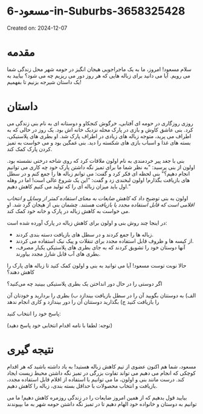 # مسعود-6-in-Suburbs-3658325428

Created on: 2024-12-07

**مقدمه**
=================

سلام مسعود! امروز، ما به یک ماجراجویی هیجان انگیز در حومه شهر محل زندگی شما می رویم. آیا می دانید برای زباله هایی که هر روز دور می ریزیم چه می شود؟ بیایید به یک داستان شیرجه بزنیم تا بفهمیم!

**داستان**
=========

روزی روزگاری در حومه ای آفتابی، خرگوش کنجکاو و دوستانه ای به نام بنی زندگی می کرد. بنی عاشق کاوش و بازی در پارک محله نزدیک خانه اش بود. یک روز در حالی که به اطراف می پرید، متوجه زباله های زیادی در اطراف پارک شد. او بطری های پلاستیکی، بسته های غذا و اسباب بازی های شکسته را دید. بنی غمگین بود و می خواست به تمیز کردن پارک کمک کند.

بنی با جغد پیر خردمندی به نام اولون ملاقات کرد که روی شاخه درختی نشسته بود. اولون از بنی پرسید: "به نظر شما ما برای تمیز نگه داشتن پارک خود چه کاری می توانیم انجام دهیم؟" بنی لحظه ای فکر کرد و گفت: می توانم زباله ها را جمع کنم و در سطل های بازیافت بگذارم! اولون لبخندی زد و گفت: "این یک شروع عالی است! اما در وهله اول باید میزان زباله ای را که تولید می کنیم کاهش دهیم."

اولون به بنی توضیح داد که *کاهش ضایعات به معنای استفاده کمتر از وسایل و انتخاب اقلامی است که قابل استفاده مجدد یا بازیافت هستند*. چشمان بنی از هیجان گرد شد. او می خواست به کاهش زباله در پارک و خانه خود کمک کند.

در اینجا چند روش بنی و اولون برای کاهش زباله در پارک آورده شده است:

* زباله ها را جمع کردند و در سطل های بازیافت دسته بندی کردند.
* از کیسه ها و ظروف قابل استفاده مجدد برای تنقلات و پیک نیک استفاده می کردند.
* آنها دوستان خود را تشویق کردند که به جای بطری های پلاستیکی یکبار مصرف، بطری های آب قابل شارژ مجدد بیاورند.

حالا نوبت توست مسعود! آیا می توانید به بنی و اولون کمک کنید تا زباله های پارک را کاهش دهند؟

اگر دوستی را در حال دور انداختن یک بطری پلاستیکی ببینید چه می‌کنید؟

الف) به دوستتان بگویید آن را در سطل بازیافت بیندازد
ب) بطری را بردارید و خودتان آن را بازیافت کنید
ج) بگذارید دوستتان آن را دور بیندازد و کاری انجام ندهد

پاسخ خود را انتخاب کنید:

(توجه: لطفا با نامه اقدام انتخابی خود پاسخ دهید)

**نتیجه گیری**
===============

 مسعود، شما هم اکنون عضوی از تیم کاهش زباله هستید! به یاد داشته باشید که هر اقدام کوچکی که انجام می دهیم می تواند تفاوت بزرگی در تمیز نگه داشتن محیط زیست ایجاد کند. درست مانند بنی و اولون، ما می توانیم با استفاده از اقلام قابل استفاده مجدد، بازیافت و انتخاب محصولات با حداقل بسته بندی، زباله را کاهش دهیم.

بیایید قول بدهیم که از همین امروز ضایعات را در زندگی روزمره کاهش دهیم! ما می توانیم به دوستان و خانواده خود الهام دهیم تا در تمیز نگه داشتن حومه شهر به ما بپیوندند